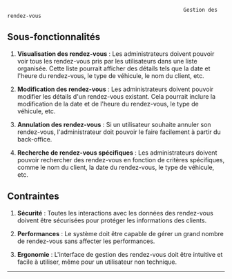                                                              Gestion des rendez-vous

## Sous-fonctionnalités

1. **Visualisation des rendez-vous** : Les administrateurs doivent pouvoir voir tous les rendez-vous pris par les utilisateurs dans une liste organisée. Cette liste pourrait afficher des détails tels que la date et l'heure du rendez-vous, le type de véhicule, le nom du client, etc.

2. **Modification des rendez-vous** : Les administrateurs doivent pouvoir modifier les détails d'un rendez-vous existant. Cela pourrait inclure la modification de la date et de l'heure du rendez-vous, le type de véhicule, etc.

3. **Annulation des rendez-vous** : Si un utilisateur souhaite annuler son rendez-vous, l'administrateur doit pouvoir le faire facilement à partir du back-office.

4. **Recherche de rendez-vous spécifiques** : Les administrateurs doivent pouvoir rechercher des rendez-vous en fonction de critères spécifiques, comme le nom du client, la date du rendez-vous, le type de véhicule, etc.

## Contraintes

1. **Sécurité** : Toutes les interactions avec les données des rendez-vous doivent être sécurisées pour protéger les informations des clients.

2. **Performances** : Le système doit être capable de gérer un grand nombre de rendez-vous sans affecter les performances.

3. **Ergonomie** : L'interface de gestion des rendez-vous doit être intuitive et facile à utiliser, même pour un utilisateur non technique.

---